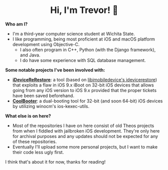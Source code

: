 <h1 align="center">Hi, I'm Trevor! 👋</h1>
<b>Who am I?</b>

- I'm a third-year computer science student at Wichita State. 
- I like programming, being most proficient at iOS and macOS platform development using Objective-C.
  - I also often program in C++, Python (with the Django framework), and Java.
  - I do have some experience with SQL database management.
  

<b>Some notable projects I've been involved with:</b>

- <b>[iDeviceReRestore](https://github.com/Trsvsr/idevicererestore)</b>: a tool (based on [libimobiledevice's idevicerestore](https://github.com/libimobiledevice/idevicerestore)) that exploits a flaw in iOS 9.x iBoot on 32-bit iOS devices that allows going from any iOS version to iOS 9.x provided that the proper tickets have been saved beforehand.
- <b>[CoolBooter](https://coolbooter.com)</b>: a dual-booting tool for 32-bit (and soon 64-bit) iOS devices by utilizing winocm's ios-kexec-utils.

<b>What else is on here?</b>

- Most of the repositories I have on here consist of old Theos projects from when I fiddled with jailbroken iOS development. They're only here for archival purposes and any updates should not be expected for any of these repositories.
- Eventually I'll upload some more personal projects, but I want to make their code less ugly first.

I think that's about it for now, thanks for reading!


<!--
**Trsvsr/Trsvsr** is a ✨ _special_ ✨ repository because its `README.md` (this file) appears on your GitHub profile.

Here are some ideas to get you started:

- 🔭 I’m currently working on ...
- 🌱 I’m currently learning ...
- 👯 I’m looking to collaborate on ...
- 🤔 I’m looking for help with ...
- 💬 Ask me about ...
- 📫 How to reach me: ...
- 😄 Pronouns: ...
- ⚡ Fun fact: ...
-->
